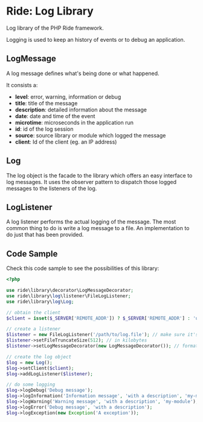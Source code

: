 # Ride: Log Library

Log library of the PHP Ride framework.

Logging is used to keep an history of events or to debug an application.

## LogMessage

A log message defines what's being done or what happened.

It consists a:

* __level__: error, warning, information or debug
* __title__: title of the message
* __description__: detailed information about the message
* __date__: date and time of the event
* __microtime__: microseconds in the application run 
* __id__: id of the log session
* __source__: source library or module which logged the message 
* __client__: Id of the client (eg. an IP address)

## Log

The log object is the facade to the library which offers an easy interface to log messages.
It uses the observer pattern to dispatch those logged messages to the listeners of the log.

## LogListener

A log listener performs the actual logging of the message.
The most common thing to do is write a log message to a file.
An implementation to do just that has been provided.

## Code Sample

Check this code sample to see the possibilities of this library:

```php
<?php

use ride\library\decorator\LogMessageDecorator;
use ride\library\log\listener\FileLogListener;
use ride\library\log\Log;

// obtain the client
$client = isset($_SERVER['REMOTE_ADDR']) ? $_SERVER['REMOTE_ADDR'] : 'unknown';

// create a listener
$listener = new FileLogListener('/path/to/log.file'); // make sure it's writable
$listener->setFileTruncateSize(512); // in kilobytes
$listener->setLogMessageDecorator(new LogMessageDecorator()); // formats the log messages

// create the log object
$log = new Log();
$log->setClient($client);
$log->addLogListener($listener);

// do some logging
$log->logDebug('Debug message');
$log->logInformation('Information message', 'with a description', 'my-module');
$log->logWarning('Warning message', 'with a description', 'my-module');
$log->logError('Debug message', 'with a description');
$log->logException(new Exception('A exception'));
```
    
